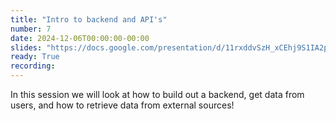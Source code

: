 ```yaml
---
title: "Intro to backend and API's"
number: 7
date: 2024-12-06T00:00:00-00:00
slides: "https://docs.google.com/presentation/d/11rxddvSzH_xCEhj9S1IA2prXLg6NhsA4w37Ex4I_UmI/edit?usp=sharing"
ready: True
recording:
---
```


In this session we will look at how to build out a backend, get data from users, and how to retrieve data from external sources!